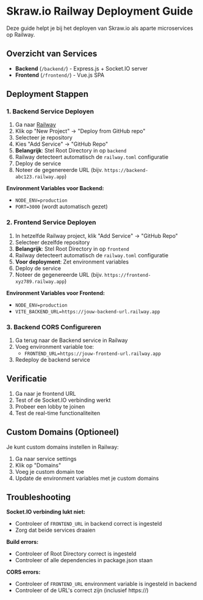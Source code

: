 # Skraw.io Railway Deployment Guide

Deze guide helpt je bij het deployen van Skraw.io als aparte microservices op Railway.

## Overzicht van Services

- **Backend** (`/backend/`) - Express.js + Socket.IO server
- **Frontend** (`/frontend/`) - Vue.js SPA

## Deployment Stappen

### 1. Backend Service Deployen

1. Ga naar [Railway](https://railway.app)
2. Klik op "New Project" → "Deploy from GitHub repo"
3. Selecteer je repository
4. Kies "Add Service" → "GitHub Repo"
5. **Belangrijk**: Stel Root Directory in op `backend`
6. Railway detecteert automatisch de `railway.toml` configuratie
7. Deploy de service
8. Noteer de gegenereerde URL (bijv. `https://backend-abc123.railway.app`)

**Environment Variables voor Backend:**
- `NODE_ENV=production`
- `PORT=3000` (wordt automatisch gezet)

### 2. Frontend Service Deployen  

1. In hetzelfde Railway project, klik "Add Service" → "GitHub Repo"
2. Selecteer dezelfde repository
3. **Belangrijk**: Stel Root Directory in op `frontend`
4. Railway detecteert automatisch de `railway.toml` configuratie
5. **Voor deployment**: Zet environment variables
6. Deploy de service
7. Noteer de gegenereerde URL (bijv. `https://frontend-xyz789.railway.app`)

**Environment Variables voor Frontend:**
- `NODE_ENV=production`
- `VITE_BACKEND_URL=https://jouw-backend-url.railway.app`

### 3. Backend CORS Configureren

1. Ga terug naar de Backend service in Railway
2. Voeg environment variable toe:
   - `FRONTEND_URL=https://jouw-frontend-url.railway.app`
3. Redeploy de backend service

## Verificatie

1. Ga naar je frontend URL
2. Test of de Socket.IO verbinding werkt
3. Probeer een lobby te joinen
4. Test de real-time functionaliteiten

## Custom Domains (Optioneel)

Je kunt custom domains instellen in Railway:
1. Ga naar service settings
2. Klik op "Domains" 
3. Voeg je custom domain toe
4. Update de environment variables met je custom domains

## Troubleshooting

**Socket.IO verbinding lukt niet:**
- Controleer of `FRONTEND_URL` in backend correct is ingesteld
- Zorg dat beide services draaien

**Build errors:**
- Controleer of Root Directory correct is ingesteld
- Controleer of alle dependencies in package.json staan

**CORS errors:**
- Controleer of `FRONTEND_URL` environment variable is ingesteld in backend
- Controleer of de URL's correct zijn (inclusief https://)